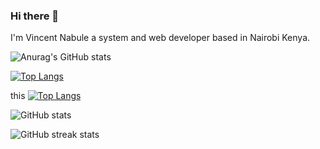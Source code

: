 ### Hi there 👋
I'm Vincent Nabule a system and web developer based in Nairobi Kenya.

<!--[![Anurag's GitHub stats](https://github-readme-stats.vercel.app/api?username=vincentnabule)](https://github.com/anuraghazra/github-readme-stats)-->
![Anurag's GitHub stats](https://github-readme-stats.vercel.app/api?username=vincentnabule&show_icons=true&bg_color=00000000)

[![Top Langs](https://github-readme-stats.vercel.app/api/top-langs/?username=vincentnabule)](https://github.com/anuraghazra/github-readme-stats)

this
[![Top Langs](https://github-readme-stats.vercel.app/api/top-langs/?username=vincentnabule)](https://github.com/anuraghazra/github-readme-stats)

![GitHub stats](https://github-readme-stats.vercel.app/api?username=vincentnabule&show_icons=true&count_private=true)  

![GitHub streak stats](https://streak-stats.demolab.com/?user=vincentnabule) 

